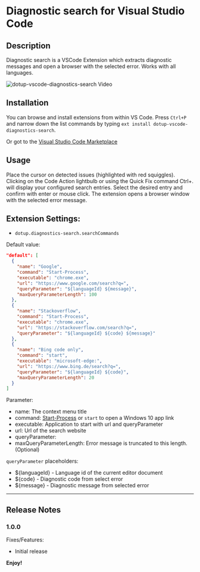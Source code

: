 # Diagnostic search for Visual Studio Code

## Description

Diagnostic search is a VSCode Extension which extracts diagnostic messages and open a browser with the selected error. Works with all languages.


![dotup-vscode-diagnostics-search Video](https://raw.githubusercontent.com/dotupNET/dotup-vscode-diagnostics-search/master/images/video2.gif)

## Installation

You can browse and install extensions from within VS Code. Press `Ctrl+P` and narrow down the list commands by typing `ext install dotup-vscode-diagnostics-search`.

Or got to the [Visual Studio Code Marketplace](https://marketplace.visualstudio.com/search?term=dotup&target=VSCode)

## Usage

Place the cursor on detected issues (highlighted with red squiggles). Clicking on the Code Action lightbulb or using the Quick Fix command Ctrl+. will display your configured search entries. Select the desired entry and confirm with enter or mouse click. The extension opens a browser window with the selected error message.


## Extension Settings:

* `dotup.diagnostics-search.searchCommands`

Default value:

```json
"default": [
  {
    "name": "Google",
    "command": "Start-Process",
    "executable": "chrome.exe",
    "url": "https://www.google.com/search?q=",
    "queryParameter": "${languageId} ${message}",
    "maxQueryParameterLength": 100
  },
  {
    "name": "Stackoverflow",
    "command": "Start-Process",
    "executable": "chrome.exe",
    "url": "https://stackoverflow.com/search?q=",
    "queryParameter": "${languageId} ${code} ${message}"
  },
  {
    "name": "Bing code only",
    "command": "start",
    "executable": "microsoft-edge:",
    "url": "https://www.bing.de/search?q=",
    "queryParameter": "${languageId} ${code}",
    "maxQueryParameterLength": 20
  }
]
```

Parameter:
- name: The context menu title
- command: [Start-Process][Powershell Start-Process] or `start` to open a Windows 10 app link
- executable: Application to start with url and queryParameter
- url: Url of the search website
- queryParameter: 
- maxQueryParameterLength: Error message is truncated to this length. (Optional)

`queryParameter` placeholders:
- ${languageId} - Language id of the current editor document
- ${code} - Diagnostic code from select error
- ${message} - Diagnostic message from selected error

---

[Powershell Start-Process]: https://docs.microsoft.com/en-us/powershell/module/microsoft.powershell.management/start-process?view=powershell-6

## Release Notes
### 1.0.0

Fixes/Features:
- Initial release

**Enjoy!**
